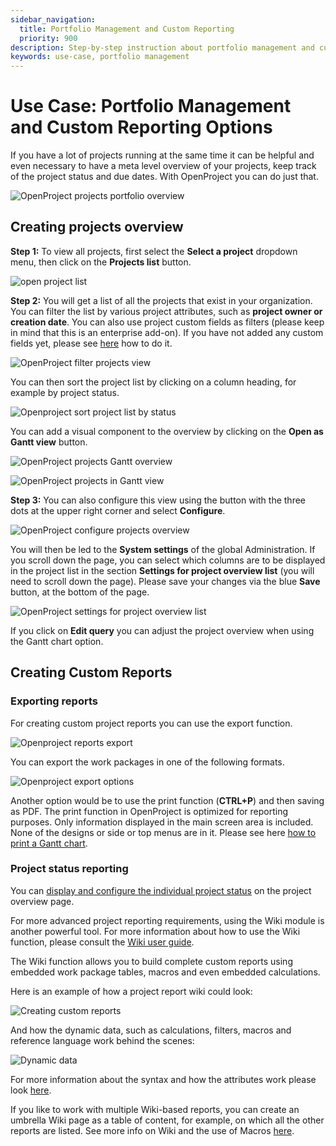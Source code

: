 ```yaml
---
sidebar_navigation:
  title: Portfolio Management and Custom Reporting
  priority: 900
description: Step-by-step instruction about portfolio management and custom reporting
keywords: use-case, portfolio management
---
```


# Use Case: Portfolio Management and Custom Reporting Options

If you have a lot of projects running at the same time it can be helpful and even necessary to have a meta level overview of your projects, keep track of the project status and due dates. With OpenProject you can do just that. 

![OpenProject projects portfolio overview](openproject_projects_overview.png)

## Creating projects overview

**Step 1:** To view all projects, first select the  **Select a project** dropdown menu, then click on the **Projects list** button. 

![open project list](openproject_select_projects_list.png)

**Step 2:** You will get a list of all the projects that exist in your organization. You can filter the list by various project attributes, such as **project owner or creation date**. You can also use project custom fields as filters (please keep in mind that this is an enterprise add-on).  If you have not added any custom fields yet, please see [here](../../system-admin-guide/custom-fields/) how to do it. 

![OpenProject filter projects view](openproject_filter_projects.png)

You can then sort the project list by clicking on a column heading, for example by project status.

![Openproject sort project list by status](sort_by_status.png)

You can add a visual component to the overview by clicking on the **Open as Gantt view** button. 

![OpenProject projects Gantt overview](open_as_gantt_view.png)

![OpenProject projects in Gantt view](gantt_view.png)

**Step 3:** You can also configure this view using the button with the three dots at the upper right corner and select **Configure**. 

![OpenProject configure projects overview](openrpoject_configure_projects_overview.png)

You will then be led to the **System settings** of the global Administration. If you scroll down the page, you can select which columns are to be displayed in the project list in the section **Settings for project overview list** (you will need to scroll down the page). Please save your changes via the blue **Save** button, at the bottom of the page.

![OpenProject settings for project overview list](openproject_settings_for_project_overview_list.png)

If you click on **Edit query** you can adjust the project overview when using the Gantt chart option. 



## Creating Custom Reports

### Exporting reports
For creating custom project reports you can use the export function. 

![Openproject reports export](openproject_export.png)



You can export the work packages in one of the following formats. 

![Openproject export options](export_options.png)

Another option would be to use the print function (**CTRL+P**) and then saving as PDF. The print function in OpenProject is optimized for reporting purposes. Only information displayed in the main screen area is included. None of the designs or side or top menus are in it. Please see here [how to print a Gantt chart](../../user-guide/gantt-chart/#how-to-print-a-gantt-chart).


### Project status reporting
You can [display and configure the individual project status](../../user-guide/projects/project-status/) on the project overview page. 

For more advanced project reporting requirements, using the Wiki module is another powerful tool. For more information about how to use the Wiki function, please consult the [Wiki user guide](../../user-guide/wiki/).

The Wiki function allows you to build complete custom reports using embedded work package tables, macros and even embedded calculations. 

Here is an example of how a project report wiki could look:

![Creating custom reports](Wiki.png)

And how the dynamic data, such as calculations, filters, macros and reference language work behind the scenes:

![Dynamic data](openproject_wiki_editing.png)

For more information about the syntax and how the attributes work please look [here](../../user-guide/wysiwyg/).

If you like to work with multiple Wiki-based reports, you can create an umbrella Wiki page as a table of content, for example, on which all the other reports are listed. See more info on Wiki and the use of Macros [here](../../user-guide/wiki/).
